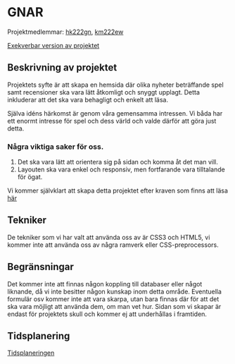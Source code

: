 # GNAR
Projektmedlemmar: 
[hk222gn](https://github.com/hk222gn), [km222ew](https://github.com/km222ew)


[Exekverbar version av projektet](http://hk222gn.github.io/ProjektskelettHT13)


## Beskrivning av projektet

Projektets syfte är att skapa en hemsida där olika nyheter beträffande spel samt recensioner ska vara lätt åtkomligt och snyggt upplagt.
Detta inkluderar att det ska vara behagligt och enkelt att läsa.

Själva idéns härkomst är genom våra gemensamma intressen. Vi båda har ett enormt intresse för spel och dess värld och valde därför
att göra just detta.

### Några viktiga saker för oss.

1. Det ska vara lätt att orientera sig på sidan och komma åt det man vill.
2. Layouten ska vara enkel och responsiv, men fortfarande vara tilltalande för ögat.

Vi kommer självklart att skapa detta projektet efter kraven som finns att läsa [här](https://coursepress.lnu.se/kurs/webbteknisk-introduktion/laborationer/webbsideprojekt/)
## Tekniker

De tekniker som vi har valt att använda oss av är CSS3 och HTML5, vi kommer inte att använda oss av några ramverk eller
CSS-preprocessors.

## Begränsningar

Det kommer inte att finnas någon koppling till databaser eller något liknande, då vi inte besitter någon kunskap inom detta område.
Eventuella formulär osv kommer inte att vara skarpa, utan bara finnas där för att det ska vara möjligt att använda dem, om man vet hur.
Sidan som vi skapar är endast för projektets skull och kommer ej att underhållas i framtiden.


## Tidsplanering
[Tidsplaneringen](https://github.com/hk222gn/ProjektskelettHT13/blob/gh-pages/doc/Tids-schema.pdf)

